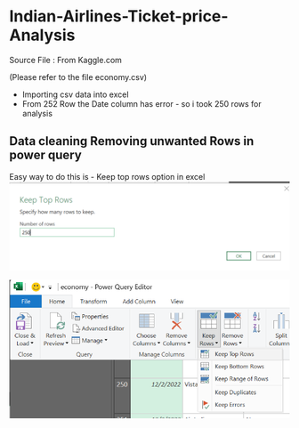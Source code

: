 # Indian-Airlines-Ticket-price-Analysis

Source File : From Kaggle.com

(Please refer to the file economy.csv)

- Importing csv data into excel
- From 252 Row the Date column has error - so i took 250 rows for analysis
## Data cleaning Removing unwanted Rows in power query
Easy way to do this is - Keep top rows option in excel
![img alt](https://github.com/nsankareswari-70/Indian-Airlines-Ticket-price-Analysis/blob/cdbe444a7c896bab5311ff650ce670f865666248/ex115.png)

![img alt](https://github.com/nsankareswari-70/Indian-Airlines-Ticket-price-Analysis/blob/cdbe444a7c896bab5311ff650ce670f865666248/ex116.png)



